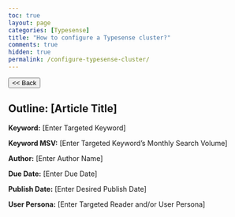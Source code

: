 ```yaml
---
toc: true
layout: page
categories: [Typesense]
title: "How to configure a Typesense cluster?"
comments: true
hidden: true
permalink: /configure-typesense-cluster/
---
```


<button class="back-button" onclick="window.history.back()"><< Back</button>

## Outline: [Article Title]

**Keyword:** [Enter Targeted Keyword]

**Keyword MSV:** [Enter Targeted Keyword’s Monthly Search Volume]

**Author:** [Enter Author Name]

**Due Date:** [Enter Due Date]

**Publish Date:** [Enter Desired Publish Date]

**User Persona:** [Enter Targeted Reader and/or User Persona]

<br>
